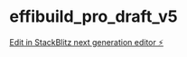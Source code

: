 # effibuild_pro_draft_v5

[Edit in StackBlitz next generation editor ⚡️](https://stackblitz.com/~/github.com/mhenry3164/effibuild_pro_draft_v5)